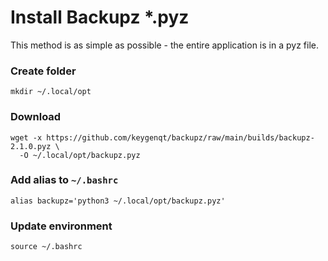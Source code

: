 # Install Backupz *.pyz

This method is as simple as possible - the entire application is in a pyz file.

### Create folder

```shell
mkdir ~/.local/opt
```

### Download

```shell
wget -x https://github.com/keygenqt/backupz/raw/main/builds/backupz-2.1.0.pyz \
  -O ~/.local/opt/backupz.pyz
```

### Add alias to `~/.bashrc`

```shell
alias backupz='python3 ~/.local/opt/backupz.pyz'
```

### Update environment

```shell
source ~/.bashrc
```
